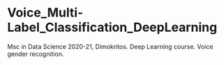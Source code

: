 # Voice_Multi-Label_Classification_DeepLearning

Msc in Data Science 2020-21, Dimokritos. Deep Learning course. Voice gender recognition.

